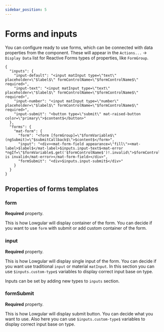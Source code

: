 ```yaml
---
sidebar_position: 5
---
```


# Forms and inputs

You can configure ready to use forms, which can be connected with data properties from the component. These will appear in the `Actions...` -> `Display Data` list for Reactive Forms types of properties, like `FormGroup`.

```
{
  "inputs": {
    "input-default": "<input matInput type=\"text\" placeholder=\"$label$\" formControlName=\"$formControlName$\" required>",
    "input-text": "<input matInput type=\"text\" placeholder=\"$label$\" formControlName=\"$formControlName$\" required>",
    "input-number": "<input matInput type=\"number\" placeholder=\"$label$\" formControlName=\"$formControlName$\" required>",
    "input-submit": "<button type=\"submit\" mat-raised-button color=\"primary\">$content$</button>"
  },
  "forms": {
    "mat-form": {
      "form": "<form [formGroup]=\"$formVariable$\" (ngSubmit)=\"$submitCallback$\">$content$</form>",
      "input": "<div><mat-form-field appearance=\"fill\"><mat-label>$label$</mat-label>$inputs.input-text$<mat-error *ngIf=\"$formVariable$.get('$formControlName$')!.invalid\">$formControlName$ is invalid</mat-error></mat-form-field></div>",
      "formSubmit": "<div>$inputs.input-submit$</div>"
    }
  }
}
```

## Properties of forms templates

### form

**Required** property.

This is how Lowgular will display container of the form. You can decide if you want to use `form` with submit or add custom container of the form.

### input

**Required** property.

This is how Lowgular will display single input of the form. You can decide if you want use traditional `input` or material `matInput`. In this section you can use `$inputs.custom-type$` variables to display correct input base on type.

Inputs can be set by adding new types to `inputs` section.

### formSubmit

**Required** property.

This is how Lowgular will display submit button. You can decide what you want to use. Also here you can use `$inputs.custom-type$` variables to display correct input base on type.
